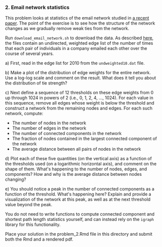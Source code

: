 ### 2. Email network statistics

This problem looks at statistics of the email network studied in [a recent paper](http://journals.plos.org/plosone/article?id=10.1371/journal.pone.0146113).
The point of the exercise is to see how the structure of the network changes as we gradually remove weak ties from the network.

Run `download_email_network.sh` to download the data. As described [here](http://seeslab.info/downloads/long-term-email-network/), the files contain an undirected, weighted edge list of the number of times that each pair of individuals in a company emailed each other over the course of several years.

a) First, read in the edge list for 2010 from the `undweighted10.dat` file.

b) Make a plot of the distribution of edge weights for the entire network. Use a log-log scale and comment on the result. What does it tell you about the distribution of tie strength?

c) Next define a sequence of 12 thresholds on these edge weights from 0 up through 1024 in powers of 2 (i.e., 0, 1, 2, 4, ..., 1024).
For each value in this sequence, remove all edges whose weight is below the threshold and construct a network from the remaining nodes and edges.
For each such network, compute:

* The number of nodes in the network
* The number of edges in the network
* The number of connected components in the network
* The fraction of nodes contained in the largest connected component of the network
* The average distance between all pairs of nodes in the network

d) Plot each of these five quantities (on the vertical axis) as a function of the thresholds used (on a logarithmic horizontal axis), and comment on the shape of them.
What's happening to the number of nodes, edges, and components?
How and why is the average distance between nodes changing?

e) You should notice a peak in the number of connected components as a function of the threshold.
What's happening here?
Explain and provide a visualization of the network at this peak, as well as at the next threshold value beyond the peak.

You do not need to write functions to compute connected component and shortest path length statistics yourself, and can instead rely on the ``igraph`` library for this functionality.

Place your solution in the problem_2.Rmd file in this directory and submit both the Rmd and a rendered pdf.